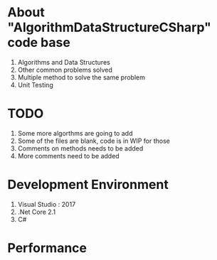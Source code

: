 # About "AlgorithmDataStructureCSharp" code base

1. Algorithms and Data Structures 
3. Other common problems solved
4. Multiple method to solve the same problem
5. Unit Testing

# TODO
1. Some more algorthms are going to add
2. Some of the files are blank, code is in WIP for those 
3. Comments on methods needs to be added
4. More comments need to be added

# Development Environment
1. Visual Studio : 2017
2. .Net Core 2.1
3. C# 

# Performance 


